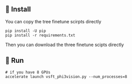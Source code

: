 ## 🌟 Install
You can copy the tree finetune scirpts directly
```
pip install -U pip
pip install -r requirements.txt
```
Then you can download the three finetune scipts directly

## 🌟 Run
```
# if you have 8 GPUs
accelerate launch vsft_phi3vision.py --num_processes=8
```